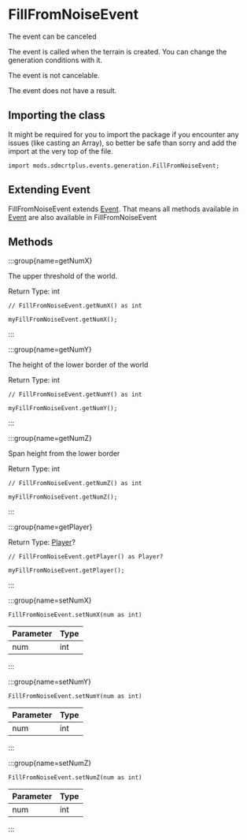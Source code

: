 # FillFromNoiseEvent

The event can be canceled

 The event is called when the terrain is created. You can change the generation conditions with it.

The event is not cancelable.

The event does not have a result.

## Importing the class

It might be required for you to import the package if you encounter any issues (like casting an Array), so better be safe than sorry and add the import at the very top of the file.
```zenscript
import mods.sdmcrtplus.events.generation.FillFromNoiseEvent;
```


## Extending Event

FillFromNoiseEvent extends [Event](/forge/api/event/Event). That means all methods available in [Event](/forge/api/event/Event) are also available in FillFromNoiseEvent

## Methods

:::group{name=getNumX}

The upper threshold of the world.

Return Type: int

```zenscript
// FillFromNoiseEvent.getNumX() as int

myFillFromNoiseEvent.getNumX();
```

:::

:::group{name=getNumY}

The height of the lower border of the world

Return Type: int

```zenscript
// FillFromNoiseEvent.getNumY() as int

myFillFromNoiseEvent.getNumY();
```

:::

:::group{name=getNumZ}

Span height from the lower border

Return Type: int

```zenscript
// FillFromNoiseEvent.getNumZ() as int

myFillFromNoiseEvent.getNumZ();
```

:::

:::group{name=getPlayer}

Return Type: [Player](/vanilla/api/entity/type/player/Player)?

```zenscript
// FillFromNoiseEvent.getPlayer() as Player?

myFillFromNoiseEvent.getPlayer();
```

:::

:::group{name=setNumX}

```zenscript
FillFromNoiseEvent.setNumX(num as int)
```

| Parameter | Type |
|-----------|------|
| num       | int  |


:::

:::group{name=setNumY}

```zenscript
FillFromNoiseEvent.setNumY(num as int)
```

| Parameter | Type |
|-----------|------|
| num       | int  |


:::

:::group{name=setNumZ}

```zenscript
FillFromNoiseEvent.setNumZ(num as int)
```

| Parameter | Type |
|-----------|------|
| num       | int  |


:::


